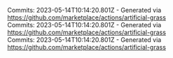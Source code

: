 Commits: 2023-05-14T10:14:20.801Z - Generated via https://github.com/marketplace/actions/artificial-grass
<br>
Commits: 2023-05-14T10:14:20.801Z - Generated via https://github.com/marketplace/actions/artificial-grass
<br>
Commits: 2023-05-14T10:14:20.801Z - Generated via https://github.com/marketplace/actions/artificial-grass
<br>
